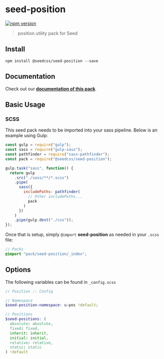 # seed-position

[![npm version](https://badge.fury.io/js/%40seedcss%2Fseed-position.svg)](https://badge.fury.io/js/%40seedcss%2Fseed-position)

> position utility pack for Seed

## Install

```
npm install @seedcss/seed-position --save
```

## Documentation

Check out our **[documentation of this pack](http://developer.helpscout.net/seed/packs/seed-position/)**.

## Basic Usage

### SCSS

This seed pack needs to be imported into your sass pipeline. Below is an example using Gulp:

```javascript
const gulp = require("gulp");
const sass = require("gulp-sass");
const pathfinder = require("sass-pathfinder");
const pack = require("@seedcss/seed-position");

gulp.task("sass", function() {
  return gulp
    .src("./sass/**/*.scss")
    .pipe(
      sass({
        includePaths: pathfinder(
          // Other includePaths...
          pack
        )
      })
    )
    .pipe(gulp.dest("./css"));
});
```

Once that is setup, simply `@import` **seed-position** as needed in your `.scss` file:

```scss
// Packs
@import "pack/seed-position/_index";
```



## Options

The following variables can be found in `_config.scss`

```scss
// Position :: Config

// Namespace
$seed-position-namespace: u-pos !default;

// Positions
$seed-positions: (
  absolute: absolute,
  fixed: fixed,
  inherit: inherit,
  initial: initial,
  relative: relative,
  static: static
) !default

```
